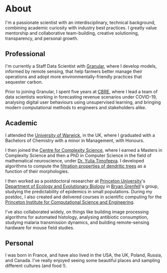 # About

I'm a passionate scientist with an interdisciplinary, technical background, combining academic curiosity with industry best practices. I greatly value mentorship and collaborative team-building, creative solutioning, transparency, and personal growth. 


## Professional

I'm currently a Staff Data Scientist with [Granular](https://granular.ag/), where I develop models, informed by remote sensing, that help farmers better manage their operations and adopt more environmentally-friendly practices that sequester carbon.

Prior to joining Granular, I spent five years at [CBRE](https://cbre.com/), where I lead a team of data scientists working in forecasting revenue scenarios under COVID-19, analysing digital user behaviours using unsupervised learning, and bringing modern computational methods to engineers and stakeholders alike.


## Academic

I attended the [University of Warwick](https://warwick.ac.uk/), in the UK, where I graduated with a Bachelors of Chemistry with a minor in Management, with Honours.

I then joined the [Centre for Complexity Science](https://warwick.ac.uk/fac/cross_fac/complexity/), where I earned a Masters in Complexity Science and then a PhD in Computer Science in the field of mathematical neuroscience, under [Dr. Yulia Timofeeva](https://www.dcs.warwick.ac.uk/~yulia/). I developed algorithms to compute the [filtration properties of dendritic trees](http://wrap.warwick.ac.uk/57056/) as a function of their morphologies. 

I then worked as a postdoctoral researcher at [Princeton University](https://www.princeton.edu/)'s [Department of Ecology and Evolutionary Biology](https://eeb.princeton.edu/) in [Bryan Grenfell](https://eeb.princeton.edu/people/bryan-grenfell)'s group, studying the predictability of epidemics in small populations. During my postdoc, I also created and delivered courses in scientific computing for the [Princeton Institute for Computational Science and Engineering](https://researchcomputing.princeton.edu/about/about-picscie).

I've also collaborated widely, on things like building image processing algorithms for automated histology, analysing antibiotic consumption, studying malaria transmission dynamics, and building remote-sensing hardware for mouse field studies.

## Personal

I was born in France, and have also lived in the USA, the UK, Poland, Russia, and Canada. I've really enjoyed seeing some beautiful places and sampling different cultures (and food !). 

